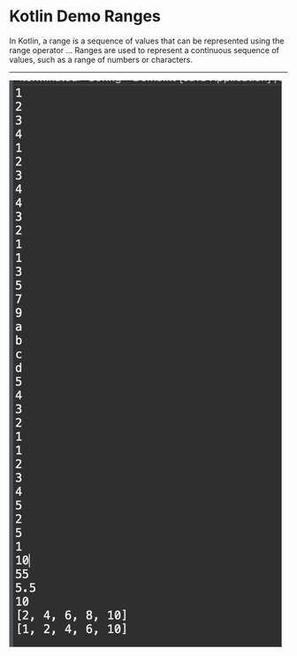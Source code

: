 # Kotlin Demo Ranges

In Kotlin, a range is a sequence of values that can be represented using the range operator ... Ranges are used to represent a continuous sequence of values, such as a range of numbers or characters.

___

[![Vaibhav Mojidra - 1.jpeg](https://raw.githubusercontent.com/VaibhavMojidra/Kotlin---Demo-Ranges/master/output/1.jpeg "Vaibhav Mojidra")](https://vaibhavmojidra.github.io/site/)